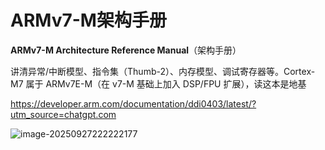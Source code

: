 # ARMv7-M架构手册

**ARMv7-M Architecture Reference Manual**（架构手册）

讲清异常/中断模型、指令集（Thumb-2）、内存模型、调试寄存器等。Cortex-M7 属于 ARMv7E-M（在 v7-M 基础上加入 DSP/FPU 扩展），读这本是地基

https://developer.arm.com/documentation/ddi0403/latest/?utm_source=chatgpt.com

![image-20250927222222177](https://newbie-typora.oss-cn-shenzhen.aliyuncs.com/TyporaJPG/image-20250927222222177.png)